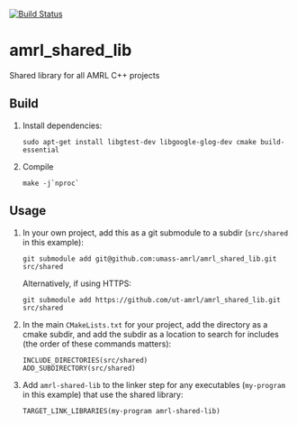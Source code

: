 [![Build Status](https://travis-ci.com/ut-amrl/amrl_shared_lib.svg?branch=master)](https://travis-ci.com/ut-amrl/amrl_shared_lib)

# amrl_shared_lib
Shared library for all AMRL C++ projects

## Build
1. Install dependencies:
   ```
   sudo apt-get install libgtest-dev libgoogle-glog-dev cmake build-essential
   ```
1. Compile
   ```
   make -j`nproc`
   ```

## Usage
1. In your own project, add this as a git submodule to a subdir (`src/shared` in this example):
   ```
   git submodule add git@github.com:umass-amrl/amrl_shared_lib.git src/shared
   ```
   Alternatively, if using HTTPS:
   ```
   git submodule add https://github.com/ut-amrl/amrl_shared_lib.git src/shared
   ```
1. In the main `CMakeLists.txt` for your project, add the directory as a cmake subdir, and add the subdir as a location to search for includes (the order of these commands matters):
   ```
   INCLUDE_DIRECTORIES(src/shared)
   ADD_SUBDIRECTORY(src/shared)
   ```
1. Add `amrl-shared-lib` to the linker step for any executables (`my-program` in this example) that use the shared library:
   ```
   TARGET_LINK_LIBRARIES(my-program amrl-shared-lib)
   ```
